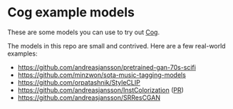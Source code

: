 # Cog example models

These are some models you can use to try out [Cog](https://github.com/replicate/cog).

The models in this repo are small and contrived. Here are a few real-world examples:
* https://github.com/andreasjansson/pretrained-gan-70s-scifi
* https://github.com/minzwon/sota-music-tagging-models
* https://github.com/orpatashnik/StyleCLIP
* https://github.com/andreasjansson/InstColorization ([PR](https://github.com/ericsujw/InstColorization/pull/36))
* https://github.com/andreasjansson/SRResCGAN
